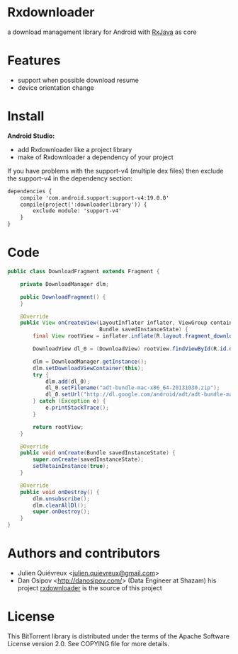 Rxdownloader
============

a download management library for Android with [RxJava](https://github.com/ReactiveX/RxJava) as core

Features
========
* support when possible download resume
* device orientation change

Install
=======

**Android Studio:**
* add Rxdownloader like a project library 
* make of Rxdownloader a dependency of your project

If you have problems with the support-v4 (multiple dex files) then exclude the support-v4 in the dependency section:
```xml
dependencies {
    compile 'com.android.support:support-v4:19.0.0'
    compile(project(':downloaderlibrary')) {
        exclude module: 'support-v4'
    }
}
```

Code
====
```java
public class DownloadFragment extends Fragment {

    private DownloadManager dlm;

    public DownloadFragment() {
    }

    @Override
    public View onCreateView(LayoutInflater inflater, ViewGroup container,
                             Bundle savedInstanceState) {
        final View rootView = inflater.inflate(R.layout.fragment_download, container, false);

        DownloadView dl_0 = (DownloadView) rootView.findViewById(R.id.dl_0);

        dlm = DownloadManager.getInstance();
        dlm.setDownloadViewContainer(this);
        try {
            dlm.add(dl_0);
            dl_0.setFilename("adt-bundle-mac-x86_64-20131030.zip");
            dl_0.setUrl("http://dl.google.com/android/adt/adt-bundle-mac-x86_64-20131030.zip");
        } catch (Exception e) {
            e.printStackTrace();
        }

        return rootView;
    }

    @Override
    public void onCreate(Bundle savedInstanceState) {
        super.onCreate(savedInstanceState);
        setRetainInstance(true);
    }

    @Override
    public void onDestroy() {
        dlm.unsubscribe();
        dlm.clearAllDl();
        super.onDestroy();
    }
}
```

Authors and contributors
========================
* Julien Quiévreux <<julien.quievreux@gmail.com>>
* Dan Osipov <<http://danosipov.com/>> (Data Engineer at Shazam)
his project [rxdownloader](https://github.com/danosipov/rxdownloader) is the source of this project


License
=======

This BitTorrent library is distributed under the terms of the Apache Software License version 2.0. See COPYING file for more details.